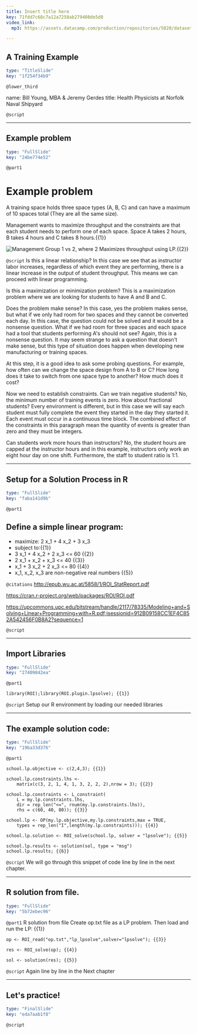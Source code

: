 ```yaml
---
title: Insert title here
key: 71fdd7c68c7a12a7258ab279408de5d8
video_link:
  mp3: https://assets.datacamp.com/production/repositories/5020/datasets/be5197ecebed0705d03427f9d8425a5299ed99eb/Du_gamla_du_fria.mp3

---
```

## A Training Example

```yaml
type: "TitleSlide"
key: "1f254f34b9"
```

`@lower_third`

name: Bill Young, MBA & Jeremy Gerdes
title: Health Physicists at Norfolk Naval Shipyard


`@script`



---
## Example problem

```yaml
type: "FullSlide"
key: "24be774e52"
```

`@part1`
# Example problem
A training space holds three space types (A, B, C) and can have a maximum of 10 spaces total (They are all the same size).  

Management wants to maximize throughput and the constraints are that each student needs to perform one of each space.  Space A takes 2 hours, B takes 4 hours and C takes 8 hours.{{1}}

![Management Group 1 vs 2, where 2 Maximizes throughput using LP.](https://assets.datacamp.com/production/repositories/5020/datasets/2fdcb325a1966105546b7ca048a000562490da65/LpStudentThroughputExample.png){{2}}


`@script`
Is this a linear relationship?  In this case we see that as instructor labor increases, regardless of which event they are performing, there is a linear increase in the output of student throughput.  This means we can proceed with linear programming.

Is this a maximization or minimization problem?  This is a maximization problem where we are looking for students to have A and B and C.  

Does the problem make sense?  In this case, yes the problem makes sense, but what if we only had room for two spaces and they cannot be converted each day.  In this case, the question could not be solved and it would be a nonsense question.  What if we had room for three spaces and each space had a tool that students performing A's should not see?  Again, this is a nonsense question.  It may seem strange to ask a question that doesn't make sense, but this type of situation does happen when developing new manufacturing or training spaces.

At this step, it is a good idea to ask some probing questions.  For example, how often can we change the space design from A to B or C?  How long does it take to switch from one space type to another?  How much does it cost?

Now we need to establish constraints.  Can we train negative students?  No, the minimum number of training events is zero.  How about fractional students?  Every environment is different, but in this case we will say each student must fully complete the event they started in the day they started it. Each event must occur in a continuous time block.  The combined effect of the constraints in this paragraph mean the quantity of events is greater than zero and they must be integers.

Can students work more hours than instructors?  No, the student hours are capped at the instructor hours and in this example, instructors only work an eight hour day on one shift.  Furthermore, the staff to student ratio is 1:1.


---
## Setup for a Solution Process in R

```yaml
type: "FullSlide"
key: "faba141d9b"
```

`@part1`
## Define a simple linear program:
- maximize: 2 x_1 + 4 x_2 + 3 x_3 
- subject to:{{1}}
 - 3 x_1 + 4 x_2 + 2 x_3 <= 60 {{2}} 
 - 2 x_1 + x_2 + x_3 <= 40 {{3}} 
 - x_1 + 3 x_2 + 2 x_3 <= 80 {{4}} 
 - x_1, x_2, x_3 are non-negative real numbers {{5}}


`@citations`
http://epub.wu.ac.at/5858/1/ROI_StatReport.pdf

https://cran.r-project.org/web/packages/ROI/ROI.pdf

https://upcommons.upc.edu/bitstream/handle/2117/78335/Modeling+and+Solving+Linear+Programming+with+R.pdf;jsessionid=912B09158CC1EF4C852A542456F0B8A2?sequence=1


`@script`



---
## Import Libraries

```yaml
type: "FullSlide"
key: "27409842ea"
```

`@part1`
```
library(ROI);library(ROI.plugin.lpsolve); {{1}}
```


`@script`
Setup our R environment by loading our needed libraries


---
## The example solution code:

```yaml
type: "FullSlide"
key: "19ba33d376"
```

`@part1`
```
school.lp.objective <- c(2,4,3); {{1}}
```
```
school.lp.constraints.lhs <- 
	matrix(c(3, 2, 1, 4, 1, 3, 2, 2, 2),nrow = 3); {{2}}
```
```
school.lp.constraints <- L_constraint(
	L = my.lp.constraints.lhs,
    dir = rep_len("<=", rnum(my.lp.constraints.lhs)),
    rhs = c(60, 40, 80)); {{3}}
```
```
school.lp <- OP(my.lp.objective,my.lp.constraints,max = TRUE,
	types = rep_len("I",length(my.lp.constraints))); {{4}}
```
```
school.lp.solution <- ROI_solve(school.lp, solver = "lpsolve"); {{5}}
```
```
school.lp.results <- solution(sol, type = "msg")
school.lp.results; {{6}}
```


`@script`
We will go through this snippet of code line by line in the next chapter.


---
## R solution from file.

```yaml
type: "FullSlide"
key: "5b72ebec96"
```

`@part1`
R solution from file
Create op.txt file as a LP problem. 
Then load and run the LP: {{1}}
```
op <- ROI_read("op.txt","lp_lpsolve",solver="lpsolve"); {{3}}
```
```
res <- ROI_solve(op); {{4}}
```
```
sol <- solution(res); {{5}}
```


`@script`
Again line by line in the Next chapter


---
## Let's practice!

```yaml
type: "FinalSlide"
key: "eda7aab1f8"
```

`@script`


